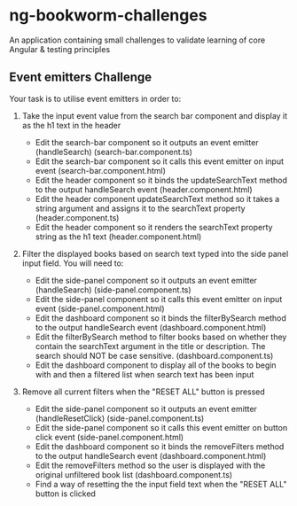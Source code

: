 # ng-bookworm-challenges

An application containing small challenges to validate learning of core Angular &amp; testing principles

## Event emitters Challenge

Your task is to utilise event emitters in order to:

1. Take the input event value from the search bar component and display it as the h1 text in the header

   - Edit the search-bar component so it outputs an event emitter (handleSearch) (search-bar.component.ts)
   - Edit the search-bar component so it calls this event emitter on input event (search-bar.component.html)
   - Edit the header component so it binds the updateSearchText method to the output handleSearch event (header.component.html)
   - Edit the header component updateSearchText method so it takes a string argument and assigns it to the searchText property (header.component.ts)
   - Edit the header component so it renders the searchText property string as the h1 text (header.component.html)

2. Filter the displayed books based on search text typed into the side panel input field. You will need to:

   - Edit the side-panel component so it outputs an event emitter (handleSearch) (side-panel.component.ts)
   - Edit the side-panel component so it calls this event emitter on input event (side-panel.component.html)
   - Edit the dashboard component so it binds the filterBySearch method to the output handleSearch event (dashboard.component.html)
   - Edit the filterBySearch method to filter books based on whether they contain the searchText argument in the title or description. The search should NOT be case sensitive. (dashboard.component.ts)
   - Edit the dashboard component to display all of the books to begin with and then a filtered list when search text has been input

3. Remove all current filters when the "RESET ALL" button is pressed

   - Edit the side-panel component so it outputs an event emitter (handleResetClick) (side-panel.component.ts)
   - Edit the side-panel component so it calls this event emitter on button click event (side-panel.component.html)
   - Edit the dashboard component so it binds the removeFilters method to the output handleSearch event (dashboard.component.html)
   - Edit the removeFilters method so the user is displayed with the original unfiltered book list (dashboard.component.ts)
   - Find a way of resetting the the input field text when the "RESET ALL" button is clicked
